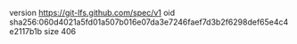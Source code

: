 version https://git-lfs.github.com/spec/v1
oid sha256:060d4021a5fd01a507b016e07da3e7246faef7d3b2f6298def65e4c4e2117b1b
size 406

